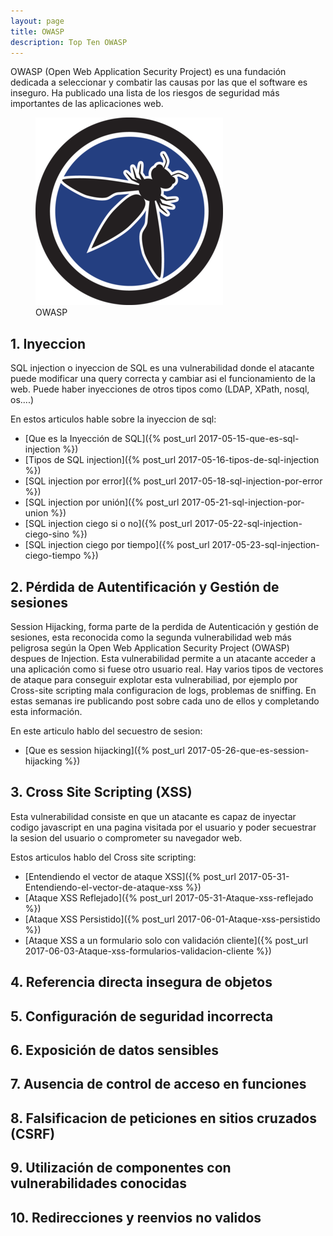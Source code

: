 ```yaml
---
layout: page
title: OWASP
description: Top Ten OWASP
---
```


OWASP (Open Web Application Security Project) es una fundación dedicada a seleccionar y combatir las causas por las que el software es inseguro. Ha publicado una lista de los riesgos de seguridad más importantes de las aplicaciones web. 

<figure>
<img alt="OWASP" src="/resources/images/owasp.png"/>
<figcaption>
OWASP 
</figcaption>
</figure>

## 1. Inyeccion

SQL injection o inyeccion de SQL es una vulnerabilidad donde el atacante puede modificar una query correcta y cambiar asi el funcionamiento de la web. Puede haber inyecciones de otros tipos como (LDAP, XPath, nosql, os....)

En estos articulos hable sobre la inyeccion de sql:

* [Que es la Inyección de SQL]({% post_url 2017-05-15-que-es-sql-injection %}) 
* [Tipos de SQL injection]({% post_url 2017-05-16-tipos-de-sql-injection %}) 
* [SQL injection por error]({% post_url 2017-05-18-sql-injection-por-error %})
* [SQL injection por unión]({% post_url 2017-05-21-sql-injection-por-union %})
* [SQL injection ciego si o no]({% post_url 2017-05-22-sql-injection-ciego-sino %})
* [SQL injection ciego por tiempo]({% post_url 2017-05-23-sql-injection-ciego-tiempo %})


## 2. Pérdida de Autentificación y Gestión de sesiones

Session Hijacking, forma parte de la perdida de Autenticación y gestión de sesiones, esta reconocida como la segunda vulnerabilidad web más peligrosa según la Open Web Application Security Project (OWASP) despues de Injection. Esta vulnerabilidad permite a un atacante acceder a una aplicación como si fuese otro usuario real.
Hay varios tipos de vectores de ataque para conseguir explotar esta vulnerabiliad, por ejemplo por Cross-site scripting mala configuracion de logs, problemas de sniffing.  En estas semanas ire publicando post sobre cada uno de ellos y completando esta información.

En este articulo hablo del secuestro de sesion:

* [Que es session hijacking]({% post_url 2017-05-26-que-es-session-hijacking %}) 


## 3. Cross Site Scripting (XSS)

Esta vulnerabilidad consiste en que un atacante es capaz de inyectar codigo javascript en una pagina visitada por el usuario y poder secuestrar la sesion del usuario o comprometer su navegador web.

Estos articulos hablo del Cross site scripting:

* [Entendiendo el vector de ataque XSS]({% post_url 2017-05-31-Entendiendo-el-vector-de-ataque-xss %}) 
* [Ataque XSS Reflejado]({% post_url 2017-05-31-Ataque-xss-reflejado %}) 
* [Ataque XSS Persistido]({% post_url 2017-06-01-Ataque-xss-persistido %}) 
* [Ataque XSS a un formulario solo con validación cliente]({% post_url 2017-06-03-Ataque-xss-formularios-validacion-cliente %}) 



## 4. Referencia directa insegura de objetos

## 5. Configuración de seguridad incorrecta

## 6. Exposición de datos sensibles

## 7. Ausencia de control de acceso en funciones

## 8. Falsificacion de peticiones en sitios cruzados (CSRF)

## 9. Utilización de componentes con vulnerabilidades conocidas

## 10. Redirecciones y reenvios no validos

